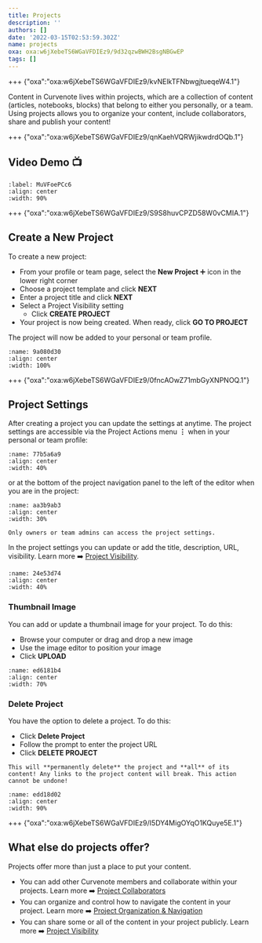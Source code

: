 ```yaml
---
title: Projects
description: ''
authors: []
date: '2022-03-15T02:53:59.302Z'
name: projects
oxa: oxa:w6jXebeTS6WGaVFDIEz9/9d32qzwBWH2BsgNBGwEP
tags: []
---
```


+++ {"oxa":"oxa:w6jXebeTS6WGaVFDIEz9/kvNElkTFNbwgjtueqeW4.1"}

Content in Curvenote lives within projects, which are a collection of content (articles, notebooks, blocks) that belong to either you personally, or a team. Using projects allows you to organize your content, include collaborators, share and publish your content!

+++ {"oxa":"oxa:w6jXebeTS6WGaVFDIEz9/qnKaehVQRWjikwdrdOQb.1"}

## Video Demo 📺

```{iframe} https://www.loom.com/embed/cd13b10cfa3642b6a01b7bf2edf92f1c
:label: MuVFoePCc6
:align: center
:width: 90%
```

+++ {"oxa":"oxa:w6jXebeTS6WGaVFDIEz9/S9S8huvCPZD58W0vCMIA.1"}

## Create a New Project

To create a new project:

- From your profile or team page, select the **New Project** ➕ icon in the lower right corner
- Choose a project template and click **NEXT**
- Enter a project title and click **NEXT**
- Select a Project Visibility setting
  - Click **CREATE PROJECT**
- Your project is now being created. When ready, click **GO TO PROJECT**

The project will now be added to your personal or team profile.

```{figure} images/MshxlXndaLsk3WbJ0ZGy-JlT6tQA5RzY53lcCXAH9-v3.gif
:name: 9a080d30
:align: center
:width: 100%
```

+++ {"oxa":"oxa:w6jXebeTS6WGaVFDIEz9/0fncAOwZ71mbGyXNPNOQ.1"}

## Project Settings

After creating a project you can update the settings at anytime. The project settings are accessible via the Project Actions menu $\mathbf{\vdots}$ when in your personal or team profile:

```{figure} images/MshxlXndaLsk3WbJ0ZGy-SOnLcuNVjIpRIISgdovy-v3.gif
:name: 77b5a6a9
:align: center
:width: 40%
```

or at the bottom of the project navigation panel to the left of the editor when you are in the project:

```{figure} images/MshxlXndaLsk3WbJ0ZGy-HafNhFa43hhbTkqGryBC-v4.png
:name: aa3b9ab3
:align: center
:width: 30%
```

````{warning}
Only owners or team admins can access the project settings.

````

In the project settings you can update or add the title, description, URL, visibility. Learn more ➡️ [Project Visibility](block:MshxlXndaLsk3WbJ0ZGy/0FyrKye6NnasrjwG04Jm "Project Visibility").

```{figure} images/MshxlXndaLsk3WbJ0ZGy-tUk7HqZd0OgKProeMo8S-v2.gif
:name: 24e53d74
:align: center
:width: 40%
```

### Thumbnail Image

You can add or update a thumbnail image for your project. To do this:

- Browse your computer or drag and drop a new image
- Use the image editor to position your image
- Click **UPLOAD**

```{figure} images/MshxlXndaLsk3WbJ0ZGy-O2MaY8Nvy1yN3HOVSsTR-v4.gif
:name: ed6181b4
:align: center
:width: 70%
```

### Delete Project

You have the option to delete a project. To do this:

- Click **Delete Project**
- Follow the prompt to enter the project URL
- Click **DELETE PROJECT**

````{danger}
This will **permanently delete** the project and **all** of its content! Any links to the project content will break. This action cannot be undone!

````

```{figure} images/MshxlXndaLsk3WbJ0ZGy-FiPpHEQ7nTvkWBUxJgah-v5.gif
:name: edd18d02
:align: center
:width: 90%
```

+++ {"oxa":"oxa:w6jXebeTS6WGaVFDIEz9/I5DY4MigOYqO1KQuye5E.1"}

## What else do projects offer?

Projects offer more than just a place to put your content.

- You can add other Curvenote members and collaborate within your projects. Learn more ➡️ [Project Collaborators](oxa:MshxlXndaLsk3WbJ0ZGy/YLNojGkT0Xa7iZb989pu "Project Collaborators")
- You can organize and control how to navigate the content in your project. Learn more ➡️ [Project Organization & Navigation](oxa:MshxlXndaLsk3WbJ0ZGy/1bwhXWHkAfHFhO4pMJjt "Project Organization & Navigation")
- You can share some or all of the content in your project publicly. Learn more ➡️ [Project Visibility](oxa:MshxlXndaLsk3WbJ0ZGy/0FyrKye6NnasrjwG04Jm "Project Visibility")


